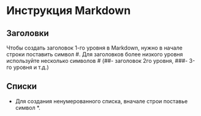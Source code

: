 # Инструкция Markdown

## Заголовки
Чтобы создать заголовок 1-го уровня в Markdown, нужно в начале строки поставить символ #. Для заголовков более низкого уровня используйте несколько символов # (##- заголовок 2го уровня, ###- 3-го уровня и т.д.)

 ## Списки
 * Для создания ненумерованного списка, вначале строи поставье символ *.